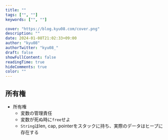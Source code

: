 ```yaml
---
title: ""
tags: ["", ""]
keywords: ["", ""]

cover: "https://blog.kyu08.com/cover.png"
description: ""
date: 2024-01-08T21:02:33+09:00
author: "kyu08"
authorTwitter: "kyu08_"
draft: false
showFullContent: false
readingTime: true
hideComments: true
color: ""
---
```


<!-- TODO: これうろ覚えなので冒頭あたりを確認する - 所有権、ライフサイクルはメモリの表現にすぎない -->
## 所有権
- 所有権
    - 変数の管理責任
    - 変数が死ぬ時に`free`せよ
    - `String`はlen, cap, pointerをスタックに持ち、実際のデータはヒープに存在する
